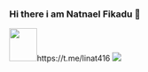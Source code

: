 

### Hi there i am Natnael Fikadu 👋 
<div id="header"> <img  width="50" height="60"  src="https://media.giphy.com/media/M9gbBd9nbDrOTu1Mqx/giphy.gif" width="></div>

                                                                               
                                                                               
                                                                               
- 🔭 I’m currently working on Halloo service ...
- 🌱 I’m currently learning Node ...
- 💬 Ask me about Flutter(dart) ...
- 📫 How to reach me: https://t.me/linat416
                                                                               
                                                                               
                                                                               
                                                                               
  
  
 
<img src="https://github-readme-stats.vercel.app/api?username=mrnpro&&show_icons=true&title_color=ffffff&icon_color=bb2acf&text_color=daf7dc&bg_color=151515" >
